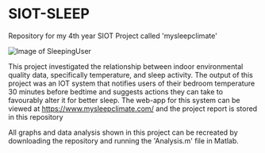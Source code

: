 # SIOT-SLEEP
Repository for my 4th year SIOT Project called 'mysleepclimate'

![Image of SleepingUser](https://ibb.co/7YJHRwg)

This project investigated the relationship between indoor environmental quality data, specifically temperature, and sleep activity. The output of this project was an IOT system that notifies users of their bedroom temperature 30 minutes before bedtime and suggests actions they can take to favourably alter it for better sleep. The web-app for this system can be viewed at https://www.mysleepclimate.com/ and the project report is stored in this repository 

All graphs and data analysis shown in this project can be recreated by downloading the repository and running the 'Analysis.m' file in Matlab. 
